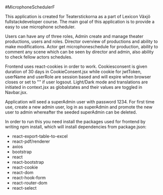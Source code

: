 #MicrophoneSchedulerF


This application is created for Teaterstickorna as a part of Lexicon Växjö fullstackdeveloper course.
The main goal of this application is to provide a easy to use microphone scheduler.

Users can have any of three roles, Admin create and manage theater productions, users and roles. Director overview of productions and ability to make modifications. Actor get microphoneschedule for production, ability to comment any scene which can be seen by director and admin, also ability to check fellow actors schedules.

Frontend uses react-cookies in order to work. Cookiesconsent is given duration of 30 days in CookieConsent.jsx while cookie for jwtToken, userName and userRole are session based and will expire when browser closes or set to "" if user logsout.
Light/Dark mode and translations are initiated in context.jsx as globalstates and their values are toggled in Navbar.jsx.

Application will seed a superAdmin user with password 1234. For first time use, create a new admin user, log in as superAdmin and promote the new user to admin whereafter the seeded superAdmin can be deleted.

In order to run this you need install the packages used for frontend by writing npm install, which will install dependencies from package.json:
* react-export-table-to-excel
* react-pdf/renderer
* axios
* bootstrap
* react
* react-bootstrap
* react-cookie
* react-dom
* react-hook-form
* react-router-dom
* react-select

